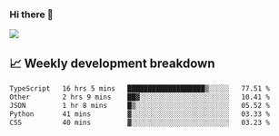 ### Hi there 👋
<img align="center" src="https://github-readme-stats.vercel.app/api?username=Tumao727&show_icons=true&hide_title=true&theme=dracula" />


## 📈 Weekly development breakdown
<!--START_SECTION:waka-->

```txt
TypeScript   16 hrs 5 mins   ███████████████████▒░░░░░   77.51 %
Other        2 hrs 9 mins    ██▓░░░░░░░░░░░░░░░░░░░░░░   10.41 %
JSON         1 hr 8 mins     █▒░░░░░░░░░░░░░░░░░░░░░░░   05.52 %
Python       41 mins         ▓░░░░░░░░░░░░░░░░░░░░░░░░   03.33 %
CSS          40 mins         ▓░░░░░░░░░░░░░░░░░░░░░░░░   03.23 %
```

<!--END_SECTION:waka-->